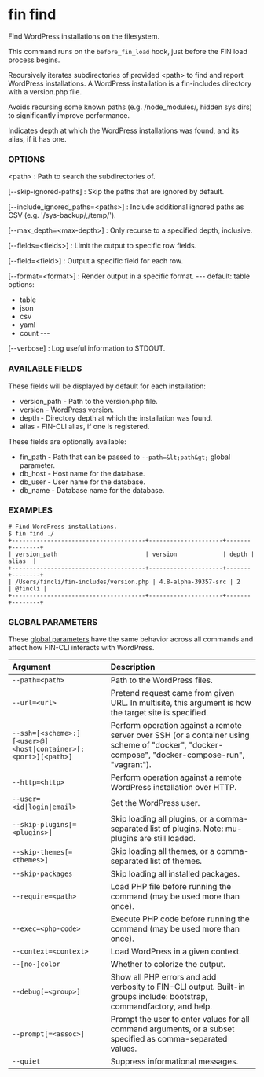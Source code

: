 # fin find

Find WordPress installations on the filesystem.

This command runs on the `before_fin_load` hook, just before the FIN load process begins.

Recursively iterates subdirectories of provided &lt;path&gt; to find and report WordPress installations. A WordPress installation is a fin-includes directory with a version.php file.

Avoids recursing some known paths (e.g. /node_modules/, hidden sys dirs) to significantly improve performance.

Indicates depth at which the WordPress installations was found, and its alias, if it has one.

### OPTIONS

&lt;path&gt;
: Path to search the subdirectories of.

[\--skip-ignored-paths]
: Skip the paths that are ignored by default.

[\--include_ignored_paths=&lt;paths&gt;]
: Include additional ignored paths as CSV (e.g. '/sys-backup/,/temp/').

[\--max_depth=&lt;max-depth&gt;]
: Only recurse to a specified depth, inclusive.

[\--fields=&lt;fields&gt;]
: Limit the output to specific row fields.

[\--field=&lt;field&gt;]
: Output a specific field for each row.

[\--format=&lt;format&gt;]
: Render output in a specific format.
\---
default: table
options:
  - table
  - json
  - csv
  - yaml
  - count
\---

[\--verbose]
: Log useful information to STDOUT.

### AVAILABLE FIELDS

These fields will be displayed by default for each installation:

* version_path - Path to the version.php file.
* version - WordPress version.
* depth - Directory depth at which the installation was found.
* alias - FIN-CLI alias, if one is registered.

These fields are optionally available:

* fin_path - Path that can be passed to `--path=&lt;path&gt;` global parameter.
* db_host - Host name for the database.
* db_user - User name for the database.
* db_name - Database name for the database.

### EXAMPLES

    # Find WordPress installations.
    $ fin find ./
    +--------------------------------------+---------------------+-------+--------+
    | version_path                         | version             | depth | alias  |
    +--------------------------------------+---------------------+-------+--------+
    | /Users/fincli/fin-includes/version.php | 4.8-alpha-39357-src | 2     | @fincli |
    +--------------------------------------+---------------------+-------+--------+

### GLOBAL PARAMETERS

These [global parameters](https://make.wordpress.org/cli/handbook/config/) have the same behavior across all commands and affect how FIN-CLI interacts with WordPress.

| **Argument**    | **Description**              |
|:----------------|:-----------------------------|
| `--path=<path>` | Path to the WordPress files. |
| `--url=<url>` | Pretend request came from given URL. In multisite, this argument is how the target site is specified. |
| `--ssh=[<scheme>:][<user>@]<host\|container>[:<port>][<path>]` | Perform operation against a remote server over SSH (or a container using scheme of "docker", "docker-compose", "docker-compose-run", "vagrant"). |
| `--http=<http>` | Perform operation against a remote WordPress installation over HTTP. |
| `--user=<id\|login\|email>` | Set the WordPress user. |
| `--skip-plugins[=<plugins>]` | Skip loading all plugins, or a comma-separated list of plugins. Note: mu-plugins are still loaded. |
| `--skip-themes[=<themes>]` | Skip loading all themes, or a comma-separated list of themes. |
| `--skip-packages` | Skip loading all installed packages. |
| `--require=<path>` | Load PHP file before running the command (may be used more than once). |
| `--exec=<php-code>` | Execute PHP code before running the command (may be used more than once). |
| `--context=<context>` | Load WordPress in a given context. |
| `--[no-]color` | Whether to colorize the output. |
| `--debug[=<group>]` | Show all PHP errors and add verbosity to FIN-CLI output. Built-in groups include: bootstrap, commandfactory, and help. |
| `--prompt[=<assoc>]` | Prompt the user to enter values for all command arguments, or a subset specified as comma-separated values. |
| `--quiet` | Suppress informational messages. |
